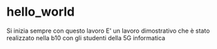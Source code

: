 # hello_world
Si inizia sempre con questo lavoro
E' un lavoro dimostrativo che è stato realizzato nella b10 con gli studenti della  5G informatica
